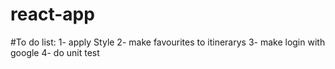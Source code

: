 # react-app
#To do list:
1- apply Style
2- make favourites to itinerarys
3- make login with google
4- do unit test

